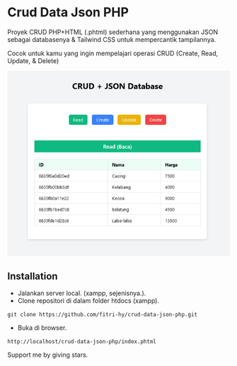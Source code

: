 # Crud Data Json PHP 
Proyek CRUD PHP+HTML (.phtml) sederhana yang menggunakan JSON sebagai databasenya & Tailwind CSS untuk mempercantik tampilannya.

Cocok untuk kamu yang ingin mempelajari operasi CRUD (Create, Read, Update, & Delete)

<img src="./Screenshot.png" />

## Installation

- Jalankan server local. (xampp, sejenisnya.).
- Clone repositori di dalam folder htdocs (xampp).
```
git clone https://github.com/fitri-hy/crud-data-json-php.git
```
- Buka di browser.
```
http://localhost/crud-data-json-php/index.phtml
```


Support me by giving stars.
